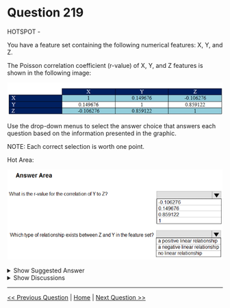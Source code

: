 # Question 219

HOTSPOT -

You have a feature set containing the following numerical features: X, Y, and Z.

The Poisson correlation coefficient (r-value) of X, Y, and Z features is shown in the following image:

![Question Image](../images/q219_q_0020900001.png)

Use the drop-down menus to select the answer choice that answers each question based on the information presented in the graphic.

NOTE: Each correct selection is worth one point.

Hot Area:

![Question Image](../images/q219_q_0021000001.png)

<details>
  <summary>Show Suggested Answer</summary>

<img src="../images/q219_ans_0_0021000002.png" alt="Answer Image"><br>

<p>Box 1: 0.859122 -</p>
<p>Box 2: a positively linear relationship</p>
<p>+1 indicates a strong positive linear relationship</p>
<p>-1 indicates a strong negative linear correlation</p>
<p>0 denotes no linear relationship between the two variables.</p>
<p>Reference:</p>
<p>https://docs.microsoft.com/en-us/azure/machine-learning/studio-module-reference/compute-linear-correlation</p>

</details>

<details>
  <summary>Show Discussions</summary>

<blockquote><p><strong>podval</strong> <code>(Thu 12 Jan 2023 19:21)</code> - <em>Upvotes: 32</em></p><p>Pearson, not Poisson.</p></blockquote>
<blockquote><p><strong>BigSoda</strong> <code>(Thu 30 Nov 2023 08:44)</code> - <em>Upvotes: 6</em></p><p>no idea how these questions were written up, reviewed, and published here.</p></blockquote>
<blockquote><p><strong>BigSoda</strong> <code>(Thu 30 Nov 2023 08:46)</code> - <em>Upvotes: 6</em></p><p>But it is useful nonetheless... to keep everyone on their toes....as long as we know the difference between Pearson and Poisson...which is a must...otherwise why bother taking this exam?</p></blockquote>
<blockquote><p><strong>ljljljlj</strong> <code>(Thu 11 Jan 2024 15:05)</code> - <em>Upvotes: 7</em></p><p>On exam 2021/7/10</p></blockquote>
<blockquote><p><strong>David_Tadeu</strong> <code>(Fri 04 Oct 2024 08:45)</code> - <em>Upvotes: 5</em></p><p>Well, this one was hard..</p></blockquote>
<blockquote><p><strong>NickData90</strong> <code>(Wed 07 Feb 2024 16:50)</code> - <em>Upvotes: 4</em></p><p>Infering relations from correlation coefficients is bad practice...</p></blockquote>

</details>

---

[<< Previous Question](question_218.md) | [Home](/index.md) | [Next Question >>](question_220.md)
